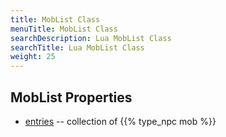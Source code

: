 ```yaml
---
title: MobList Class
menuTitle: MobList Class
searchDescription: Lua MobList Class
searchTitle: Lua MobList Class
weight: 25
---
```


## MobList Properties
- [entries](entries) -- collection of {{% type_npc mob %}}